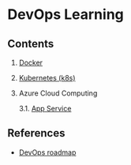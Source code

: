 # DevOps Learning

## Contents
1. [Docker](./docker/README.md)
2. [Kubernetes (k8s)](./kubernetes/README.md)
3. Azure Cloud Computing

   3.1. [App Service](./azure/app-service/README.md)

## References
+ [DevOps roadmap](https://roadmap.sh/devops)